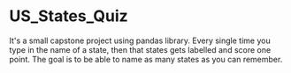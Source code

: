 # US_States_Quiz
It's a small capstone project using pandas library.
Every single time you type in the name of a state, then that states gets labelled and score one point.
The goal is to be able to name as many states as you can remember. 
